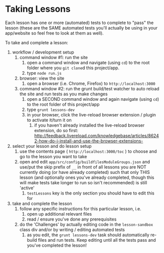# Taking Lessons

Each lesson has one or more (automated) tests to complete to "pass" the lesson (these are the SAME automated tests you'll actually be using in your app/website so feel free to look at them as well).

To take and complete a lesson:

1. workflow / development setup
	1. command window #1: run the site
		1. open a command window and navigate (using `cd`) to the root folder where you `git clone`d this project/app.
		2. type `node run.js`
	2. browser: view the site
		1. open a browser (i.e. Chrome, Firefox) to `http://localhost:3000`
	3. command window #2: run the grunt build/test watcher to auto reload the site and run tests as you make changes
		1. open a SECOND command window and again navigate (using `cd`) to the root folder of this project/app
		2. type `grunt lessons-dev`
		3. in your browser, click the live-reload browser extension / plugin to activate it/turn it on
			1. if you haven't already installed the live-reload browser extension, do so first: http://feedback.livereload.com/knowledgebase/articles/86242-how-do-i-install-and-use-the-browser-extensions-
2. select your lesson and do lesson setup
	1. use the contents page ( `http://localhost:3000/toc` ) to choose and go to the lesson you want to take
	2. open and edit `app/src/config/buildfilesModuleGroups.json` and use/put the skip prefix of `__` in front of all lessons you are NOT currently doing (or have already completed) such that only THIS lesson (and optionally ones you've already completed, though this will make tests take longer to run so isn't recommended) is still 'active'
		1. `testLessons` key is the only section you should have to edit this for
3. take and complete the lesson
	1. follow any specific instructions for this particular lesson, i.e.
		1. open up additional relevant files
		2. read / ensure you've done any prerequisites
	2. do the 'Challenges' by actually editing code in the `lesson-sandbox` class div and/or by writing / editing automated tests
		1. as you edit, the `grunt lessons-dev` task should automatically re-build files and run tests. Keep editing until all the tests pass and you've completed the lesson!